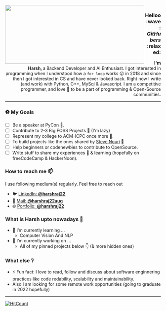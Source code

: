 <img align="left" src="https://gist.githubusercontent.com/harshraj22/3092e29adcdfe266114567e3d6dcfdea/raw/cce67d0f340a7e557c220d573cf780cd66729873/AboutMe.gif" height="190px" width="450px"> 
<div>
  <h3 align="right">Helloo :wave: <i>GitHubers</i> :relaxed:</h3>
  <p align="right"><strong>I'm Harsh, </strong> a Backend Developer and AI Enthusiast. I got interested in programming when I understood how a <code>for loop</code> works 😮 in 2018 and since then I got interested in CS and have never looked back. Right now I write (and work) with Python, C++, MySql &amp; Javascript. I am a competitive programmer, and love 💜 to be a part of programming &amp; Open-Source communities.</p>
</div>


---
### ⚽ My Goals 

- [ ] Be a speaker at PyCon 💜.
- [ ] Contribute to 2-3 Big FOSS Projects 🙈 (I'm lazy)
- [ ] Represent my college to ACM-ICPC once more 🤞.
- [ ] To build projects like the ones shared by [Steve Nouri](https://www.linkedin.com/in/stevenouri/) :movie_camera:
- [ ] Help beginners or codenewbies to contribute to OpenSource.
- [ ] Write stuff to share my experiences 🤔 & learning (hopefully on freeCodeCamp & HackerNoon).

### How to reach me 📫

I use following medium(s) regularly. Feel free to reach out
- 🐦 [LinkedIn: **@harshraj22**](https://www.linkedin.com/in/harshraj22)
- 📩 [Mail: **@harshraj22aug**](mailto:harshraj22aug@gmail.com)
- 🌐 [Portfolio: **@harshraj22** ](https://harshraj22.github.io)

<!-- ⬅️ there is my email, if you are an old schooler :) -->

### What is Harsh upto nowadays 👀

- 🌱 I’m currently learning ...
   - Computer Vision And NLP
- 🔭 I’m currently working on ...
    - All of my pinned projects below 👇 (& more hidden ones)

### What else ❔

<!-- - 😄 Pronouns: (He/Him) -->
- ⚡ Fun fact: I love to read, follow and discuss about software enginnering practices like code redability, scalability and maintainability. 
- Also I am looking for some remote work opportunities (going to graduate in 2022 hopefully)

---

[![HitCount](http://hits.dwyl.com/harshraj22/harshraj22.svg)](http://hits.dwyl.com/harshraj22/harshraj22)


<!--
**harshraj22/harshraj22** is a ✨ _special_ ✨ repository because its `README.md` (this file) appears on your GitHub profile.

Here are some ideas to get you started:

- 🔭 I’m currently working on ...
- 🌱 I’m currently learning ...
- 👯 I’m looking to collaborate on ...
- 🤔 I’m looking for help with ...
- 💬 Ask me about ...
- 📫 How to reach me: ...
- 😄 Pronouns: ...
- ⚡ Fun fact: ...
-->
